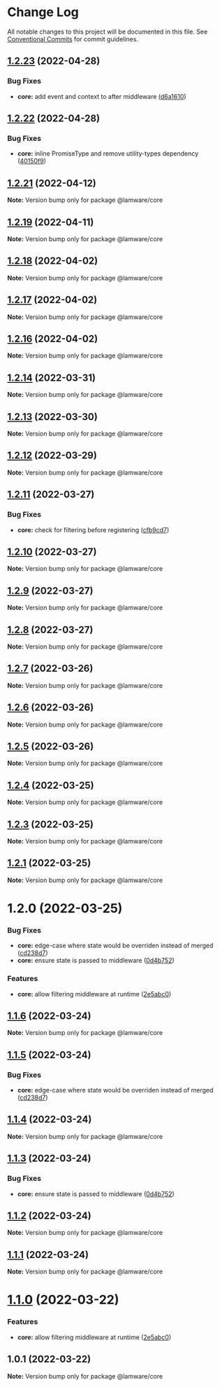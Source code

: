# Change Log

All notable changes to this project will be documented in this file.
See [Conventional Commits](https://conventionalcommits.org) for commit guidelines.

## [1.2.23](https://github.com/evilkiwi/lamware/compare/@lamware/core@1.2.22...@lamware/core@1.2.23) (2022-04-28)


### Bug Fixes

* **core:** add event and context to after middleware ([d6a1610](https://github.com/evilkiwi/lamware/commit/d6a1610a1d144a4f6ed0c979c3a6e6855c9d49cf))





## [1.2.22](https://github.com/evilkiwi/lamware/compare/@lamware/core@1.2.21...@lamware/core@1.2.22) (2022-04-28)


### Bug Fixes

* **core:** inline PromiseType and remove utility-types dependency ([40150f9](https://github.com/evilkiwi/lamware/commit/40150f901abaea3a28a1d8060851cc6b9277eace))





## [1.2.21](https://github.com/evilkiwi/lamware/compare/@lamware/core@1.2.19...@lamware/core@1.2.21) (2022-04-12)

**Note:** Version bump only for package @lamware/core





## [1.2.19](https://github.com/evilkiwi/lamware/compare/@lamware/core@1.2.18...@lamware/core@1.2.19) (2022-04-11)

**Note:** Version bump only for package @lamware/core





## [1.2.18](https://github.com/evilkiwi/lamware/compare/@lamware/core@1.2.17...@lamware/core@1.2.18) (2022-04-02)

**Note:** Version bump only for package @lamware/core





## [1.2.17](https://github.com/evilkiwi/lamware/compare/@lamware/core@1.2.16...@lamware/core@1.2.17) (2022-04-02)

**Note:** Version bump only for package @lamware/core





## [1.2.16](https://github.com/evilkiwi/lamware/compare/@lamware/core@1.2.14...@lamware/core@1.2.16) (2022-04-02)

**Note:** Version bump only for package @lamware/core





## [1.2.14](https://github.com/evilkiwi/lamware/compare/@lamware/core@1.2.13...@lamware/core@1.2.14) (2022-03-31)

**Note:** Version bump only for package @lamware/core





## [1.2.13](https://github.com/evilkiwi/lamware/compare/@lamware/core@1.2.12...@lamware/core@1.2.13) (2022-03-30)

**Note:** Version bump only for package @lamware/core





## [1.2.12](https://github.com/evilkiwi/lamware/compare/@lamware/core@1.2.11...@lamware/core@1.2.12) (2022-03-29)

**Note:** Version bump only for package @lamware/core





## [1.2.11](https://github.com/evilkiwi/lamware/compare/@lamware/core@1.2.10...@lamware/core@1.2.11) (2022-03-27)


### Bug Fixes

* **core:** check for filtering before registering ([cfb9cd7](https://github.com/evilkiwi/lamware/commit/cfb9cd7fa74fd17b7476c99afe9fd46960e11865))





## [1.2.10](https://github.com/evilkiwi/lamware/compare/@lamware/core@1.2.9...@lamware/core@1.2.10) (2022-03-27)

**Note:** Version bump only for package @lamware/core





## [1.2.9](https://github.com/evilkiwi/lamware/compare/@lamware/core@1.2.8...@lamware/core@1.2.9) (2022-03-27)

**Note:** Version bump only for package @lamware/core





## [1.2.8](https://github.com/evilkiwi/lamware/compare/@lamware/core@1.2.7...@lamware/core@1.2.8) (2022-03-27)

**Note:** Version bump only for package @lamware/core





## [1.2.7](https://github.com/evilkiwi/lamware/compare/@lamware/core@1.2.6...@lamware/core@1.2.7) (2022-03-26)

**Note:** Version bump only for package @lamware/core





## [1.2.6](https://github.com/evilkiwi/lamware/compare/@lamware/core@1.2.5...@lamware/core@1.2.6) (2022-03-26)

**Note:** Version bump only for package @lamware/core





## [1.2.5](https://github.com/evilkiwi/lamware/compare/@lamware/core@1.2.4...@lamware/core@1.2.5) (2022-03-26)

**Note:** Version bump only for package @lamware/core





## [1.2.4](https://github.com/evilkiwi/lamware/compare/@lamware/core@1.2.3...@lamware/core@1.2.4) (2022-03-25)

**Note:** Version bump only for package @lamware/core





## [1.2.3](https://github.com/evilkiwi/lamware/compare/@lamware/core@1.2.1...@lamware/core@1.2.3) (2022-03-25)

**Note:** Version bump only for package @lamware/core





## [1.2.1](https://github.com/evilkiwi/lamware/compare/@lamware/core@1.2.0...@lamware/core@1.2.1) (2022-03-25)

**Note:** Version bump only for package @lamware/core





# 1.2.0 (2022-03-25)


### Bug Fixes

* **core:** edge-case where state would be overriden instead of merged ([cd238d7](https://github.com/evilkiwi/lamware/commit/cd238d7277e0ed13e2bd68d557af8ae4887e93eb))
* **core:** ensure state is passed to middleware ([0d4b752](https://github.com/evilkiwi/lamware/commit/0d4b75292dcbebb6062903c40c66b32e82c326db))


### Features

* **core:** allow filtering middleware at runtime ([2e5abc0](https://github.com/evilkiwi/lamware/commit/2e5abc090d5237e0ca4f601ed8a8dd204dcbf4da))





## [1.1.6](https://github.com/evilkiwi/lamware/compare/@lamware/core@1.1.5...@lamware/core@1.1.6) (2022-03-24)

**Note:** Version bump only for package @lamware/core





## [1.1.5](https://github.com/evilkiwi/lamware/compare/@lamware/core@1.1.4...@lamware/core@1.1.5) (2022-03-24)


### Bug Fixes

* **core:** edge-case where state would be overriden instead of merged ([cd238d7](https://github.com/evilkiwi/lamware/commit/cd238d7277e0ed13e2bd68d557af8ae4887e93eb))





## [1.1.4](https://github.com/evilkiwi/lamware/compare/@lamware/core@1.1.3...@lamware/core@1.1.4) (2022-03-24)

**Note:** Version bump only for package @lamware/core





## [1.1.3](https://github.com/evilkiwi/lamware/compare/@lamware/core@1.1.2...@lamware/core@1.1.3) (2022-03-24)


### Bug Fixes

* **core:** ensure state is passed to middleware ([0d4b752](https://github.com/evilkiwi/lamware/commit/0d4b75292dcbebb6062903c40c66b32e82c326db))





## [1.1.2](https://github.com/evilkiwi/lamware/compare/@lamware/core@1.1.1...@lamware/core@1.1.2) (2022-03-24)

**Note:** Version bump only for package @lamware/core





## [1.1.1](https://github.com/evilkiwi/lamware/compare/@lamware/core@1.1.0...@lamware/core@1.1.1) (2022-03-24)

**Note:** Version bump only for package @lamware/core





# [1.1.0](https://github.com/evilkiwi/lamware/compare/@lamware/core@1.0.1...@lamware/core@1.1.0) (2022-03-22)


### Features

* **core:** allow filtering middleware at runtime ([2e5abc0](https://github.com/evilkiwi/lamware/commit/2e5abc090d5237e0ca4f601ed8a8dd204dcbf4da))





## 1.0.1 (2022-03-22)

**Note:** Version bump only for package @lamware/core
